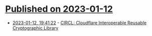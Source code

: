 # [Published on 2023-01-12](index.md)

* [2023-01-12, 19:41:22](https://news.ycombinator.com/item?id=34359211) - [CIRCL: Cloudflare Interoperable Reusable Cryptographic Library](https://github.com/cloudflare/circl)
